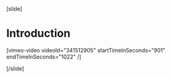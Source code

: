 [slide]
# Introduction

[vimeo-video videoId="341512905" startTimeInSeconds="901" endTimeInSeconds="1022" /]

[/slide]